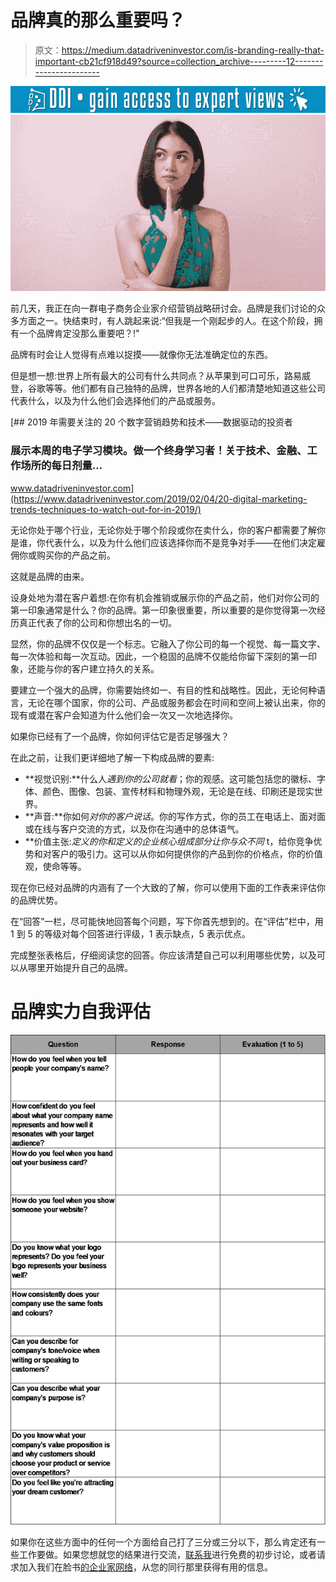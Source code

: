# 品牌真的那么重要吗？

> 原文：<https://medium.datadriveninvestor.com/is-branding-really-that-important-cb21cf918d49?source=collection_archive---------12----------------------->

[![](img/9144b5001db6d566e666693005e8a5d2.png)](http://www.track.datadriveninvestor.com/1B9E)![](img/05e8732007cfe09d0a72e81ac66e5acf.png)

前几天，我正在向一群电子商务企业家介绍营销战略研讨会。品牌是我们讨论的众多方面之一。快结束时，有人跳起来说:“但我是一个刚起步的人。在这个阶段，拥有一个品牌肯定没那么重要吧？!"

品牌有时会让人觉得有点难以捉摸——就像你无法准确定位的东西。

但是想一想:世界上所有最大的公司有什么共同点？从苹果到可口可乐，路易威登，谷歌等等。他们都有自己独特的品牌，世界各地的人们都清楚地知道这些公司代表什么，以及为什么他们会选择他们的产品或服务。

[](https://www.datadriveninvestor.com/2019/02/04/20-digital-marketing-trends-techniques-to-watch-out-for-in-2019/) [## 2019 年需要关注的 20 个数字营销趋势和技术——数据驱动的投资者

### 展示本周的电子学习模块。做一个终身学习者！关于技术、金融、工作场所的每日剂量…

www.datadriveninvestor.com](https://www.datadriveninvestor.com/2019/02/04/20-digital-marketing-trends-techniques-to-watch-out-for-in-2019/) 

无论你处于哪个行业，无论你处于哪个阶段或你在卖什么，你的客户都需要了解你是谁，你代表什么，以及为什么他们应该选择你而不是竞争对手——在他们决定雇佣你或购买你的产品之前。

这就是品牌的由来。

设身处地为潜在客户着想:在你有机会推销或展示你的产品之前，他们对你公司的第一印象通常是什么？你的品牌。第一印象很重要，所以重要的是你觉得第一次经历真正代表了你的公司和你想出名的一切。

显然，你的品牌不仅仅是一个标志。它融入了你公司的每一个视觉、每一篇文字、每一次体验和每一次互动。因此，一个稳固的品牌不仅能给你留下深刻的第一印象，还能与你的客户建立持久的关系。

要建立一个强大的品牌，你需要始终如一、有目的性和战略性。因此，无论何种语言，无论在哪个国家，你的公司、产品或服务都会在时间和空间上被认出来，你的现有或潜在客户会知道为什么他们会一次又一次地选择你。

如果你已经有了一个品牌，你如何评估它是否足够强大？

在此之前，让我们更详细地了解一下构成品牌的要素:

*   **视觉识别:**什么人*遇到你的公司就看*；你的观感。这可能包括您的徽标、字体、颜色、图像、包装、宣传材料和物理外观，无论是在线、印刷还是现实世界。
*   **声音:**你如何*对你的客户说话*。你的写作方式，你的员工在电话上、面对面或在线与客户交流的方式，以及你在沟通中的总体语气。
*   **价值主张:***定义的*你和*定义的企业核心组成部分让你与众不同* t，给你竞争优势和对客户的吸引力。这可以从你如何提供你的产品到你的价格点，你的价值观，使命等等。

现在你已经对品牌的内涵有了一个大致的了解，你可以使用下面的工作表来评估你的品牌优势。

在“回答”一栏，尽可能快地回答每个问题，写下你首先想到的。在“评估”栏中，用 1 到 5 的等级对每个回答进行评级，1 表示缺点，5 表示优点。

完成整张表格后，仔细阅读您的回答。你应该清楚自己可以利用哪些优势，以及可以从哪里开始提升自己的品牌。

# 品牌实力自我评估

![](img/4c2dd33e334e9ec303588ac36825142e.png)

如果你在这些方面中的任何一个方面给自己打了三分或三分以下，那么肯定还有一些工作要做。如果您想就您的结果进行交流，[联系我](https://www.the-emms.com/contact-us)进行免费的初步讨论，或者请求加入我们在脸书[的企业家网络](http://www.facebook.com/groups/emmsentrepreneurnetwork)，从您的同行那里获得有用的信息。